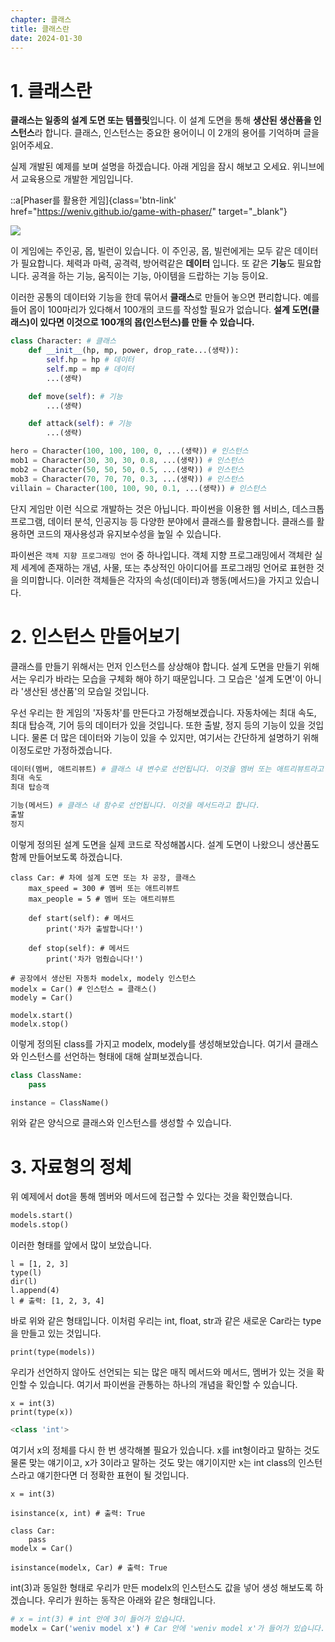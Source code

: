 ```yaml
---
chapter: 클래스
title: 클래스란
date: 2024-01-30
---
```


# 1. 클래스란

**클래스는 일종의 설계 도면 또는 템플릿**입니다. 이 설계 도면을 통해 **생산된 생산품을 인스턴스**라 합니다. 클래스, 인스턴스는 중요한 용어이니 이 2개의 용어를 기억하며 글을 읽어주세요.

실제 개발된 예제를 보며 설명을 하겠습니다. 아래 게임을 잠시 해보고 오세요. 위니브에서 교육용으로 개발한 게임입니다.

::a[Phaser를 활용한 게임]{class='btn-link' href="https://weniv.github.io/game-with-phaser/" target="\_blank"}

![](/images/python/chapter09/1-1.png)

이 게임에는 주인공, 몹, 빌런이 있습니다. 이 주인공, 몹, 빌런에게는 모두 같은 데이터가 필요합니다. 체력과 마력, 공격력, 방어력같은 **데이터** 입니다. 또 같은 **기능**도 필요합니다. 공격을 하는 기능, 움직이는 기능, 아이템을 드랍하는 기능 등이요.

이러한 공통의 데이터와 기능을 한데 묶어서 **클래스**로 만들어 놓으면 편리합니다. 예를 들어 몹이 100마리가 있다해서 100개의 코드를 작성할 필요가 없습니다. **설계 도면(클래스)이 있다면 이것으로 100개의 몹(인스턴스)를 만들 수 있습니다.**

```python
class Character: # 클래스
    def __init__(hp, mp, power, drop_rate...(생략)):
        self.hp = hp # 데이터
        self.mp = mp # 데이터
        ...(생략)

    def move(self): # 기능
        ...(생략)

    def attack(self): # 기능
        ...(생략)

hero = Character(100, 100, 100, 0, ...(생략)) # 인스턴스
mob1 = Character(30, 30, 30, 0.8, ...(생략)) # 인스턴스
mob2 = Character(50, 50, 50, 0.5, ...(생략)) # 인스턴스
mob3 = Character(70, 70, 70, 0.3, ...(생략)) # 인스턴스
villain = Character(100, 100, 90, 0.1, ...(생략)) # 인스턴스
```

단지 게임만 이런 식으로 개발하는 것은 아닙니다. 파이썬을 이용한 웹 서비스, 데스크톱 프로그램, 데이터 분석, 인공지능 등 다양한 분야에서 클래스를 활용합니다. 클래스를 활용하면 코드의 재사용성과 유지보수성을 높일 수 있습니다.

파이썬은 `객체 지향 프로그래밍 언어` 중 하나입니다. 객체 지향 프로그래밍에서 객체란 실제 세계에 존재하는 개념, 사물, 또는 추상적인 아이디어를 프로그래밍 언어로 표현한 것을 의미합니다. 이러한 객체들은 각자의 속성(데이터)과 행동(메서드)을 가지고 있습니다.

# 2. 인스턴스 만들어보기

클래스를 만들기 위해서는 먼저 인스턴스를 상상해야 합니다. 설계 도면을 만들기 위해서는 우리가 바라는 모습을 구체화 해야 하기 때문입니다. 그 모습은 '설계 도면'이 아니라 '생산된 생산품'의 모습일 것입니다.

우선 우리는 한 게임의 '자동차'를 만든다고 가정해보겠습니다. 자동차에는 최대 속도, 최대 탑승객, 기어 등의 데이터가 있을 것입니다. 또한 출발, 정지 등의 기능이 있을 것입니다. 물론 더 많은 데이터와 기능이 있을 수 있지만, 여기서는 간단하게 설명하기 위해 이정도로만 가정하겠습니다.

```python
데이터(멤버, 애트리뷰트) # 클래스 내 변수로 선언됩니다. 이것을 멤버 또는 애트리뷰트라고 합니다.
최대 속도
최대 탑승객

기능(메서드) # 클래스 내 함수로 선언됩니다. 이것을 메서드라고 합니다.
출발
정지
```

이렇게 정의된 설계 도면을 실제 코드로 작성해봅시다. 설계 도면이 나왔으니 생산품도 함께 만들어보도록 하겠습니다.

```python-exec
class Car: # 차에 설계 도면 또는 차 공장, 클래스
    max_speed = 300 # 멤버 또는 애트리뷰트
    max_people = 5 # 멤버 또는 애트리뷰트

    def start(self): # 메서드
        print('차가 출발합니다!')

    def stop(self): # 메서드
        print('차가 멈췄습니다!')

# 공장에서 생산된 자동차 modelx, modely 인스턴스
modelx = Car() # 인스턴스 = 클래스()
modely = Car()

modelx.start()
modelx.stop()
```

이렇게 정의된 class를 가지고 modelx, modely를 생성해보았습니다. 여기서 클래스와 인스턴스를 선언하는 형태에 대해 살펴보겠습니다.

```python
class ClassName:
    pass
```

```python
instance = ClassName()
```

위와 같은 양식으로 클래스와 인스턴스를 생성할 수 있습니다.

# 3. 자료형의 정체

위 예제에서 dot을 통해 멤버와 메서드에 접근할 수 있다는 것을 확인했습니다.

```python
models.start()
models.stop()
```

이러한 형태를 앞에서 많이 보았습니다.

```python-exec
l = [1, 2, 3]
type(l)
dir(l)
l.append(4)
l # 출력: [1, 2, 3, 4]
```

바로 위와 같은 형태입니다. 이처럼 우리는 int, float, str과 같은 새로운 Car라는 type을 만들고 있는 것입니다.

```python-exec
print(type(models))
```

우리가 선언하지 않아도 선언되는 되는 많은 매직 메서드와 메서드, 멤버가 있는 것을 확인할 수 있습니다. 여기서 파이썬을 관통하는 하나의 개념을 확인할 수 있습니다.

```python-exec
x = int(3)
print(type(x))
```

```python
<class 'int'>
```

여기서 x의 정체를 다시 한 번 생각해볼 필요가 있습니다. x를 int형이라고 말하는 것도 물론 맞는 얘기이고, x가 3이라고 말하는 것도 맞는 얘기이지만 x는 int class의 인스턴스라고 얘기한다면 더 정확한 표현이 될 것입니다.

```python-exec
x = int(3)

isinstance(x, int) # 출력: True
```

```python-exec
class Car:
    pass
modelx = Car()

isinstance(modelx, Car) # 출력: True
```

int(3)과 동일한 형태로 우리가 만든 modelx의 인스턴스도 값을 넣어 생성 해보도록 하겠습니다. 우리가 원하는 동작은 아래와 같은 형태입니다.

```python
# x = int(3) # int 안에 3이 들어가 있습니다.
modelx = Car('weniv model x') # Car 안에 'weniv model x'가 들어가 있습니다.
```